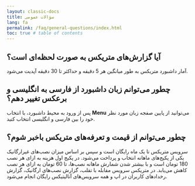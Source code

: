 ```yaml
---
layout: classic-docs
title: سؤالات عمومی
lang: fa
permalink: /faq/general-questions/index.html
toc: true # table of contents
---
```


## آیا گزارش‌های متریکس به صورت لحظه‌ای است؟

آمار داشبورد متریکس به طور میانگین هر 5 دقیقه و حداکثر تا 30 دقیقه آپدیت می‌شود.

## چطور می‌توانم زبان داشبورد از فارسی به انگلیسی و برعکس تغییر دهم؟

پس از ورود به محیط داشبورد، با انتخاب **Menu** می‌توانید از پایین صفجه زبان مورد نظر خود را بین فارسی و انگلیسی انتخاب کنید.

## چطور می‌توانم از قیمت و تعرفه‌های متریکس باخبر شوم؟

سرویس متریکس تا یک ماه رایگان است و سپس بر اساس میزان نصب‌های غیرارگانیک یکی از پکیج‌های ماهانه انتخاب و پرداخت می‌شود. در پکیج اول هزینه به ازای هر نصب 180 تومان است و با بیشتر شدن شمارش ماهانه نصب‌ها، تا 60 تومان به ازای هر نصب کاهش می‌یابد.
در متریکس سرویس مقابله با تقلب، گزارش نصب‌های ارگانیک، گزارش رخدادهای کاربران در اپ و همه سرویس‌های آنالیتیکس رایگان انجام می‌شود.
